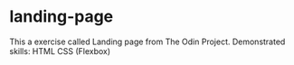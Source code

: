 # landing-page
This a exercise called Landing page from The Odin Project.
Demonstrated skills:
HTML
CSS (Flexbox)

